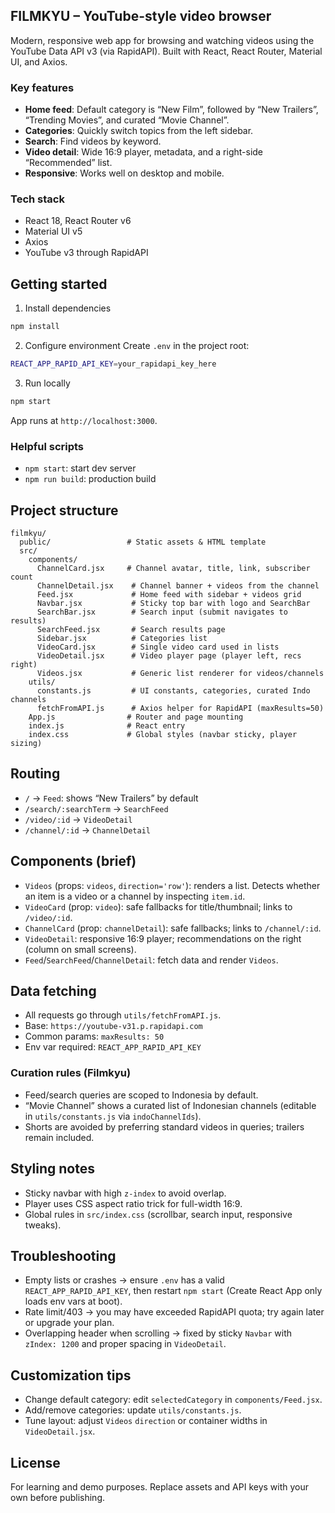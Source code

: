 ## FILMKYU – YouTube-style video browser

Modern, responsive web app for browsing and watching videos using the YouTube Data API v3 (via RapidAPI). Built with React, React Router, Material UI, and Axios.

### Key features
- **Home feed**: Default category is “New Film”, followed by “New Trailers”, “Trending Movies”, and curated “Movie Channel”.
- **Categories**: Quickly switch topics from the left sidebar.
- **Search**: Find videos by keyword.
- **Video detail**: Wide 16:9 player, metadata, and a right-side “Recommended” list.
- **Responsive**: Works well on desktop and mobile.

### Tech stack
- React 18, React Router v6
- Material UI v5
- Axios
- YouTube v3 through RapidAPI

## Getting started

1) Install dependencies
```bash
npm install
```

2) Configure environment
Create `.env` in the project root:
```bash
REACT_APP_RAPID_API_KEY=your_rapidapi_key_here
```

3) Run locally
```bash
npm start
```
App runs at `http://localhost:3000`.

### Helpful scripts
- `npm start`: start dev server
- `npm run build`: production build

## Project structure
```text
filmkyu/
  public/                 # Static assets & HTML template
  src/
    components/
      ChannelCard.jsx     # Channel avatar, title, link, subscriber count
      ChannelDetail.jsx    # Channel banner + videos from the channel
      Feed.jsx             # Home feed with sidebar + videos grid
      Navbar.jsx           # Sticky top bar with logo and SearchBar
      SearchBar.jsx        # Search input (submit navigates to results)
      SearchFeed.jsx       # Search results page
      Sidebar.jsx          # Categories list
      VideoCard.jsx        # Single video card used in lists
      VideoDetail.jsx      # Video player page (player left, recs right)
      Videos.jsx           # Generic list renderer for videos/channels
    utils/
      constants.js         # UI constants, categories, curated Indo channels
      fetchFromAPI.js      # Axios helper for RapidAPI (maxResults=50)
    App.js                # Router and page mounting
    index.js              # React entry
    index.css             # Global styles (navbar sticky, player sizing)
```

## Routing
- `/` → `Feed`: shows “New Trailers” by default
- `/search/:searchTerm` → `SearchFeed`
- `/video/:id` → `VideoDetail`
- `/channel/:id` → `ChannelDetail`

## Components (brief)
- `Videos` (props: `videos`, `direction='row'`): renders a list. Detects whether an item is a video or a channel by inspecting `item.id`.
- `VideoCard` (prop: `video`): safe fallbacks for title/thumbnail; links to `/video/:id`.
- `ChannelCard` (prop: `channelDetail`): safe fallbacks; links to `/channel/:id`.
- `VideoDetail`: responsive 16:9 player; recommendations on the right (column on small screens).
- `Feed`/`SearchFeed`/`ChannelDetail`: fetch data and render `Videos`.

## Data fetching
- All requests go through `utils/fetchFromAPI.js`.
- Base: `https://youtube-v31.p.rapidapi.com`
- Common params: `maxResults: 50`
- Env var required: `REACT_APP_RAPID_API_KEY`

### Curation rules (Filmkyu)
- Feed/search queries are scoped to Indonesia by default.
- “Movie Channel” shows a curated list of Indonesian channels (editable in `utils/constants.js` via `indoChannelIds`).
- Shorts are avoided by preferring standard videos in queries; trailers remain included.

## Styling notes
- Sticky navbar with high `z-index` to avoid overlap.
- Player uses CSS aspect ratio trick for full-width 16:9.
- Global rules in `src/index.css` (scrollbar, search input, responsive tweaks).

## Troubleshooting
- Empty lists or crashes → ensure `.env` has a valid `REACT_APP_RAPID_API_KEY`, then restart `npm start` (Create React App only loads env vars at boot).
- Rate limit/403 → you may have exceeded RapidAPI quota; try again later or upgrade your plan.
- Overlapping header when scrolling → fixed by sticky `Navbar` with `zIndex: 1200` and proper spacing in `VideoDetail`.

## Customization tips
- Change default category: edit `selectedCategory` in `components/Feed.jsx`.
- Add/remove categories: update `utils/constants.js`.
- Tune layout: adjust `Videos` `direction` or container widths in `VideoDetail.jsx`.

## License
For learning and demo purposes. Replace assets and API keys with your own before publishing.